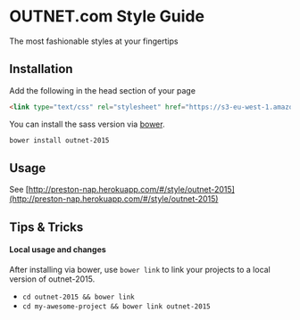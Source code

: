 # OUTNET.com Style Guide
The most fashionable styles at your fingertips

## Installation

Add the following in the head section of your page
```html
<link type="text/css" rel="stylesheet" href="https://s3-eu-west-1.amazonaws.com/preston-assets-dev/css/styles/outnet-2015/styles.css">
```

You can install the sass version via [bower](http://bower.io).
```bash
bower install outnet-2015
```

## Usage

See [http://preston-nap.herokuapp.com/#/style/outnet-2015](http://preston-nap.herokuapp.com/#/style/outnet-2015)

## Tips & Tricks
#### Local usage and changes
After installing via bower, use `bower link` to link your projects to a local version of outnet-2015.
- `cd outnet-2015 && bower link`
- `cd my-awesome-project && bower link outnet-2015`
